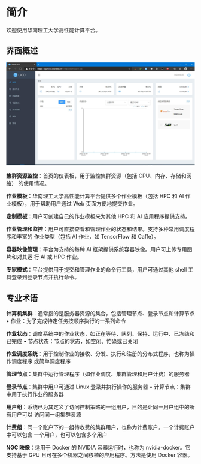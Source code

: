 # 简介

欢迎使用华南理工大学高性能计算平台。

## 界面概述

![](.gitbook/assets/qq-jie-tu-20201009101327.jpg)

**集群资源监控**：首页的仪表板，用于监控集群资源（包括 CPU、内存、存储和网络） 的使用情况。

**作业模板**：华南理工大学高性能计算平台提供多个作业模板（包括 HPC 和 AI 作业模板），用于帮助用户通过 Web 页面方便地提交作业。

**定制模板**：用户可创建自己的作业模板来为其他 HPC 和 AI 应用程序提供支持。 

**作业管理和监控**：用户可直接查看和管理作业的状态和结果。支持多种常用调度程序和丰富的 作业类型（包括 AI 作业，如 TensorFlow 和 Caffe）。 

**容器映像管理**：平台为支持的每种 AI 框架提供系统容器映像。用户可上传专用图片和对其运 行 AI 或 HPC 作业。 

**专家模式**：平台提供用于提交和管理作业的命令行工具，用户可通过其他 shell 工具登录到登录节点并执行命令。

## 专业术语

**计算机集群**：通常指的是服务器资源的集合，包括管理节点、登录节点和计算节点 • 作业：为了完成特定任务按顺序执行的一系列命令

**作业状态**：调度系统中的作业状态，如正在等待、队列、保持、运行中、已冻结和已完成 • 节点状态：节点的状态，如空闲、忙碌或已关闭

**作业调度系统**：用于控制作业的接收、分发、执行和注册的分布式程序，也称为操作调度程序 或简单调度程序

**管理节点**：集群中运行管理程序（如作业调度、集群管理和用户计费）的服务器

**登录节点**：集群中用户可通过 Linux 登录并执行操作的服务器 • 计算节点：集群中用于执行作业的服务器

**用户组**：系统已为其定义了访问控制策略的一组用户，目的是让同一用户组中的所有用户可以 访问同一组集群资源

**计费组**：同一个账户下的一组待收费的集群用户，也称为计费账户。一个计费账户中可以包含 一个用户，也可以包含多个用户

**NGC 映像**：适用于 Docker 的 NVIDIA 容器运行时，也称为 nvidia-docker。它支持基于 GPU 且可在多个机器之间移植的应用程序。方法是使用 Docker 容器。



